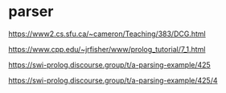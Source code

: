 # parser







https://www2.cs.sfu.ca/~cameron/Teaching/383/DCG.html

https://www.cpp.edu/~jrfisher/www/prolog_tutorial/7_1.html




https://swi-prolog.discourse.group/t/a-parsing-example/425


https://swi-prolog.discourse.group/t/a-parsing-example/425/4



